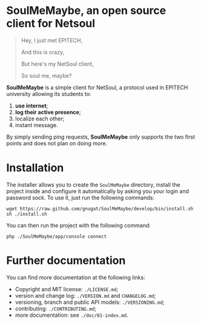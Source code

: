 # SoulMeMaybe, an open source client for Netsoul

> Hey, I just met EPITECH,
>
> And this is crazy,
>
> But here's my NetSoul client,
>
> So soul me, maybe?

**SoulMeMaybe** is a simple client for NetSoul, a protocol used in EPITECH
university allowing its students to:

1. **use internet**;
2. **log their active presence**;
3. localize each other;
4. instant message.

By simply sending ping requests, **SoulMeMaybe** only supports the two first
points and does not plan on doing more.

# Installation

The installer allows you to create the `SoulMeMaybe` directory, install the
project inside and configure it automatically by asking you your login and
password sock. To use it, just run the following commands:

    wget https://raw.github.com/gnugat/SoulMeMaybe/develop/bin/install.sh
    sh ./install.sh

You can then run the project with the following command:

    php ./SoulMeMaybe/app/console connect

# Further documentation

You can find more documentation at the following links:

* Copyright and MIT license: `./LICENSE.md`;
* version and change log: `./VERSION.md` and `CHANGELOG.md`;
* versioning, branch and public API models: `./VERSIONING.md`;
* contributing: `./CONTRIBUTING.md`;
* more documentation: see `./doc/01-index.md`.
